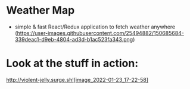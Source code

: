 # Weather Map
- simple &amp; fast React/Redux application to fetch weather anywhere
(https://user-images.githubusercontent.com/25494882/150685684-339deac1-d9eb-4804-ad3d-b1ac523fa343.png)

# Look at the stuff in action:
http://violent-jelly.surge.sh![image_2022-01-23_17-22-58]
